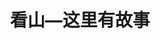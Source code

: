 ---
description: 界面、内容、情怀，强烈推荐！字体是很重要的。
layout: post
results:
- artistId: 1130835333
  version: '1.1'
  primaryGenreName: Entertainment
  genreIds:
  - '6016'
  artworkUrl60: http://is1.mzstatic.com/image/thumb/Purple18/v4/10/ba/1f/10ba1fa7-b600-3b11-e8d8-e0bcdac82565/source/60x60bb.jpg
  minimumOsVersion: '7.0'
  appletvScreenshotUrls: &a []
  sellerName: Jun Liu
  supportedDevices:
  - iPhone4
  - iPad2Wifi
  - iPad23G
  - iPhone4S
  - iPadThirdGen
  - iPadThirdGen4G
  - iPhone5
  - iPodTouchFifthGen
  - iPadFourthGen
  - iPadFourthGen4G
  - iPadMini
  - iPadMini4G
  - iPhone5c
  - iPhone5s
  - iPhone6
  - iPhone6Plus
  - iPodTouchSixthGen
  genres:
  - 娱乐
  currentVersionReleaseDate: '2016-08-04T20:27:49Z'
  trackName: 看山—这里有故事
  isVppDeviceBasedLicensingEnabled: true
  price: 0
  trackId: 1130835334
  releaseDate: '2016-07-15T03:46:16Z'
  advisories:
  - 偶尔/轻微的成人/性暗示题材
  - 偶尔/轻微的卡通或幻想暴力
  - 偶尔/轻微的亵渎或低俗幽默
  - 偶尔/轻微的现实暴力
  - 偶尔/轻微的惊悚/恐怖题材
  screenshotUrls: *a
  artistViewUrl: https://itunes.apple.com/cn/developer/jun-liu/id1130835333?uo=4
  primaryGenreId: 6016
  userRatingCount: 5
  kind: software
  fileSizeBytes: '5273049'
  bundleId: com.kanshanjishui.kanshan
  trackContentRating: 12+
  trackCensoredName: 看山—这里有故事
  contentAdvisoryRating: 12+
  isGameCenterEnabled: false
  artistName: Jun Liu
  languageCodesISO2A:
  - ZH
  averageUserRating: 4.5
  features:
  - iosUniversal
  wrapperType: software
  artworkUrl512: http://is1.mzstatic.com/image/thumb/Purple18/v4/10/ba/1f/10ba1fa7-b600-3b11-e8d8-e0bcdac82565/source/512x512bb.jpg
  artworkUrl100: http://is1.mzstatic.com/image/thumb/Purple18/v4/10/ba/1f/10ba1fa7-b600-3b11-e8d8-e0bcdac82565/source/100x100bb.jpg
  trackViewUrl: https://geo.itunes.apple.com/cn/app/kan-shan-zhe-li-you-gu-shi/id1130835334?mt=8&uo=4
  formattedPrice: 免费
  currency: CNY
  ipadScreenshotUrls: *a
category: 娱乐
tags: tag1
resultCount: 1
title: 看山—这里有故事

---